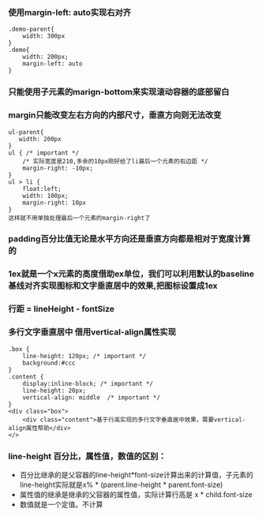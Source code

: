 ### 使用margin-left: auto实现右对齐
```
.demo-parent{
    width: 300px
}
.demo{
    width: 200px;
    margin-left: auto
}
```

### 只能使用子元素的marign-bottom来实现滚动容器的底部留白

### margin只能改变左右方向的内部尺寸，垂直方向则无法改变
```
ul-parent{
   width: 200px 
}
ul { /* important */
    /* 实际宽度是210,多余的10px刚好给了li最后一个元素的右边距 */
    margin-right: -10px;
}
ul > li {
    float:left;
    width: 100px;
    margin-right: 10px
}
这样就不用单独处理最后一个元素的margin-right了
```

### padding百分比值无论是水平方向还是垂直方向都是相对于宽度计算的

### 1ex就是一个x元素的高度借助ex单位，我们可以利用默认的baseline基线对齐实现图标和文字垂直居中的效果,把图标设置成1ex

### 行距 = lineHeight - fontSize


### 多行文字垂直居中 借用vertical-align属性实现
```
.box {
    line-height: 120px; /* important */
    background:#ccc
}
.content {
    display:inline-block; /* important */
    line-height: 20px;
    vertical-align: middle  /* important */
}
<div class="box">
    <div class="content">基于行高实现的多行文字垂直居中效果，需要vertical-align属性帮助</div>
</>
```

### line-height 百分比，属性值，数值的区别：
- 百分比继承的是父容器的line-height*font-size计算出来的计算值，子元素的line-height实际就是x% * (parent.line-height * parent.font-size) 
- 属性值的继承是继承的父容器的属性值，实际计算行高是 x * child.font-size
- 数值就是一个定值。不计算

### 